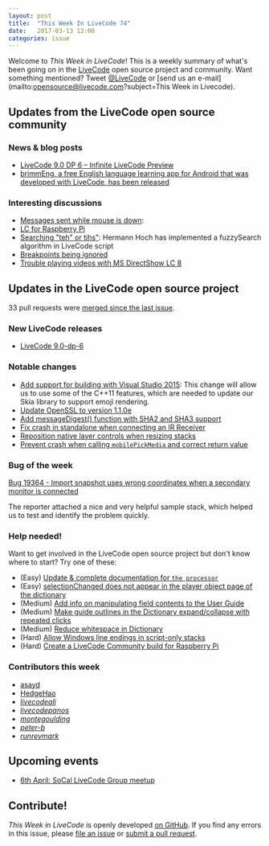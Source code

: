 ```yaml
---
layout: post
title:  "This Week In LiveCode 74"
date:   2017-03-13 12:00
categories: issue
---
```


Welcome to *This Week in LiveCode*!  This is a weekly summary of what's been
going on in the [LiveCode](https://livecode.com/) open source project and
community.  Want something mentioned?  Tweet
[@LiveCode](https://twitter.com/LiveCode) or
[send us an e-mail](mailto:opensource@livecode.com?subject=This Week in Livecode).

## Updates from the LiveCode open source community

### News & blog posts

- [LiveCode 9.0 DP 6 – Infinite LiveCode Preview](https://livecode.com/livecode-9-0-dp-6-infinite-livecode-preview/)
- [brimmEng, a free English language learning app for Android that was developed with LiveCode, has been released](http://www.edvista.com/claire/apps/brimmeng.htmlA)


### Interesting discussions

- [Messages sent while mouse is down](https://www.mail-archive.com/use-livecode@lists.runrev.com/msg82994.html):
- [LC for Raspberry Pi](https://www.mail-archive.com/use-livecode@lists.runrev.com/msg83001.html)
- [Searching "teh" or tihs"](https://www.mail-archive.com/use-livecode@lists.runrev.com/msg82732.html):
  Hermann Hoch has implemented a fuzzySearch algorithm in LiveCode script
- [Breakpoints being ignored](https://www.mail-archive.com/use-livecode@lists.runrev.com/msg82892.html)
- [Trouble playing videos with MS DirectShow LC 8](https://www.mail-archive.com/use-livecode@lists.runrev.com/msg82867.html)
  
## Updates in the LiveCode open source project

33 pull requests were [merged since the last issue](https://github.com/search?utf8=✓&q=org%3Alivecode+is%3Apublic+is%3Apr+is%3Amerged+merged%3A2017-03-06..2017-03-12&type=Issues&ref=searchresults).

### New LiveCode releases

- [LiveCode 9.0-dp-6](https://downloads.livecode.com/livecode/#9_0_0)

### Notable changes

- [Add support for building with Visual Studio 2015](https://github.com/livecode/livecode-thirdparty/pull/91):
  This change will allow us to use some of the C++11 features, which are needed to update our Skia library to support emoji rendering.
- [Update OpenSSL to version 1.1.0e](https://github.com/livecode/livecode/pull/5205)
- [Add messageDigest() function with SHA2 and SHA3 support](https://github.com/livecode/livecode/pull/5229)
- [Fix crash in standalone when connecting an IR Receiver](https://github.com/livecode/livecode/pull/5253)
- [Reposition native layer controls when resizing stacks](https://github.com/livecode/livecode/pull/5255)
- [Prevent crash when calling `mobilePickMedia` and correct return value](https://github.com/livecode/livecode/pull/5210)


### Bug of the week

[Bug 19364 - Import snapshot uses wrong coordinates when a secondary monitor is connected](http://quality.livecode.com/show_bug.cgi?id=19364)

The reporter attached a nice and very helpful sample stack, which helped us to test and identify the problem quickly.

### Help needed!

Want to get involved in the LiveCode open source project but don't know where
to start?  Try one of these:

- (Easy) [Update & complete documentation for `the processor`](http://quality.livecode.com/show_bug.cgi?id=17974)
- (Easy) [selectionChanged does not appear in the player object page of the dictionary](http://quality.livecode.com/show_bug.cgi?id=19083)
- (Medium) [Add info on manipulating field contents to the User Guide](http://quality.livecode.com/show_bug.cgi?id=18990)
- (Medium) [Make guide outlines in the Dictionary expand/collapse with repeated clicks](http://quality.livecode.com/show_bug.cgi?id=18184)
- (Medium) [Reduce whitespace in Dictionary](http://quality.livecode.com/show_bug.cgi?id=18278)
- (Hard) [Allow Windows line endings in script-only stacks](http://quality.livecode.com/show_bug.cgi?id=17810)
- (Hard) [Create a LiveCode Community build for Raspberry Pi](http://forums.livecode.com/viewtopic.php?f=76&t=27912)

### Contributors this week

- [asayd](https://github.com/asayd)
- [HedgeHao](https://github.com/HedgeHao)
- *[livecodeali](https://github.com/livecodeali)*
- *[livecodepanos](https://github.com/livecodepanos)*
- *[montegoulding](https://github.com/montegoulding)*
- *[peter-b](https://github.com/peter-b)*
- *[runrevmark](https://github.com/runrevmark)*

## Upcoming events

* [6th April: SoCal LiveCode Group meetup](http://forums.livecode.com/viewtopic.php?f=50&t=28970)

## Contribute!

*This Week in LiveCode* is openly developed
[on GitHub](https://github.com/livecode/this-week-in-livecode).
If you find any errors in this issue, please
[file an issue](https://github.com/livecode/this-week-in-livecode/issues) or
[submit a pull request](https://github.com/livecode/this-week-in-livecode/pulls).
